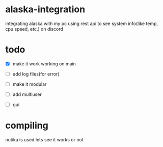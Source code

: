 # alaska-integration
integrating alaska with my pc using rest api to see system info(like temp, cpu speed, etc.) on discord


# todo
* [x] make it work          working on main
* [ ] add log files(for error)
* [ ] make it modular
* [ ] add multiuser
* [ ] gui


# compiling
nutika is used
lets see it works or not